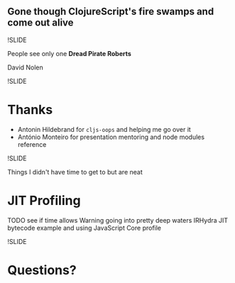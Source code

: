 ## Gone though ClojureScript's fire swamps and come out alive

!SLIDE

People see only one **Dread Pirate Roberts**

David Nolen

!SLIDE

# Thanks
- Antonin Hildebrand for `cljs-oops` and helping me go over it
- António Monteiro for presentation mentoring and node modules reference

!SLIDE

Things I didn't have time to get to but are neat

# JIT Profiling
TODO see if time allows
Warning going into pretty deep waters
IRHydra JIT bytecode example and using JavaScript Core profile

!SLIDE

# Questions?
